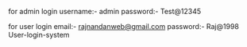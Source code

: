 for admin login 
username:- admin
password:- Test@12345

for user login 
email:- rajnandanweb@gmail.com 
password:- Raj@1998
User-login-system
